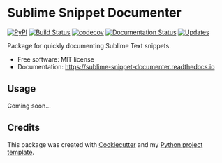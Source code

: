 # Sublime Snippet Documenter

[![PyPI](https://img.shields.io/pypi/v/sublime_snippet_documenter.svg)](https://pypi.python.org/pypi/sublime_snippet_documenter)
[![Build Status](https://travis-ci.org/fhightower/sublime_snippet_documenter.svg?branch=master)](https://travis-ci.org/fhightower/sublime_snippet_documenter)
[![codecov](https://codecov.io/gh/fhightower/onemillion/branch/master/graph/badge.svg)](https://codecov.io/gh/fhightower/onemillion)
[![Documentation Status](https://readthedocs.org/projects/sublime-snippet-documenter/badge/?version=latest)](http://sublime-snippet-documenter.readthedocs.io/en/latest/?badge=latest)
[![Updates](https://pyup.io/repos/github/fhightower/sublime_snippet_documenter/shield.svg)](https://pyup.io/repos/github/fhightower/sublime_snippet_documenter/)

Package for quickly documenting Sublime Text snippets.

* Free software: MIT license
* Documentation: https://sublime-snippet-documenter.readthedocs.io

## Usage

Coming soon...

## Credits

This package was created with [Cookiecutter](https://github.com/audreyr/cookiecutter) and my [Python project template](https://github.com/fhightower/python-project-template).

